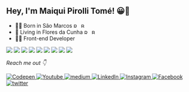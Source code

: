 ## Hey, I'm Maiqui Pirolli Tomé!  😀👋
- 👶🏻 Born in São Marcos <img src="https://raw.githubusercontent.com/stevenrskelton/flag-icon/master/png/75/br/rio_grande_do_sul.png" alt="RS" width="16" height="11"/> <img src="https://raw.githubusercontent.com/stevenrskelton/flag-icon/master/png/16/country-4x3/br.png" alt="BR" width="16" height="11"/>
- 🏡 Living in Flores da Cunha <img src="https://raw.githubusercontent.com/stevenrskelton/flag-icon/master/png/75/br/rio_grande_do_sul.png" alt="RS" width="16" height="11"/> <img src="https://raw.githubusercontent.com/stevenrskelton/flag-icon/master/png/16/country-4x3/br.png" alt="BR" width="16" height="11"/>
- 👨‍💻 Front-end Developer

<div align="left">
  	<img src="https://img.shields.io/badge/HTML5-E34F26?style=for-the-badge&logo=html5&logoColor=white">
  	<img src="https://img.shields.io/badge/CSS3-1572B6?style=for-the-badge&logo=css3&logoColor=white">
	<img src="https://img.shields.io/badge/Sass-CC6699?style=for-the-badge&logo=sass&logoColor=white">
	<img src="https://img.shields.io/badge/Bootstrap-563D7C?style=for-the-badge&logo=bootstrap&logoColor=white">
	<img src="https://img.shields.io/badge/JavaScript-F7DF1E?style=for-the-badge&logo=javascript&logoColor=black">
	<img src="https://img.shields.io/badge/TypeScript-007ACC?style=for-the-badge&logo=typescript&logoColor=white">
	<img src="https://img.shields.io/badge/React-20232A?style=for-the-badge&logo=react&logoColor=61DAFB">
	<img src="https://img.shields.io/badge/next.js-000000?style=for-the-badge&logo=next.js&logoColor=white">
	<img src="https://img.shields.io/badge/Redux-593D88?style=for-the-badge&logo=redux&logoColor=white">
</div>

<div align="left">
	
  <i>Reach me out 👇</i>

  <a href="https://codepen.io/maiquitome" target="_blank">
	<img src="https://img.shields.io/badge/Codepen-000000?style=flat-square&logo=codepen&logoColor=white" alt="Codepen"> 
  </a>

  <a href="https://www.youtube.com/channel/UCoXn0XyxLsKpIE5px0UNuEw" target="_blank">
	<img src="https://img.shields.io/badge/YouTube-FF0000?style=flat-square&logo=youtube&logoColor=white" alt="Youtube">
  </a>

  <a href="https://medium.com/@maiquitome" target="_blank">
	<img src="https://img.shields.io/badge/medium-black?&style=flat-square&logo=medium&logoColor=white" alt="medium"> 
  </a>

  <a href="https://www.linkedin.com/in/maiquitome" target="_blank">
	<img src="https://img.shields.io/badge/LinkedIn-0A66C2.svg?&style=flat-square&logo=linkedin&logoColor=white" alt="LinkedIn">
  </a>

  <a href="https://www.instagram.com/maiquitome" target="_blank">
	<img src="https://img.shields.io/badge/Instagram-D8226B.svg?&style=flat-square&logo=instagram&logoColor=white" alt="Instagram">
  </a>

  <a href="https://www.facebook.com/maiquitome" target="_blank">
	<img src="https://img.shields.io/badge/Facebook-0674E7.svg?&style=flat-square&logo=facebook&logoColor=white" alt="Facebook">
  </a>

  <a href="https://twitter.com/MaiquiTome" target="_blank">
	<img src="https://img.shields.io/badge/twitter-1DA1F2?&style=flat-square&logo=twitter&logoColor=white" alt="twitter">
  </a>
</div>
